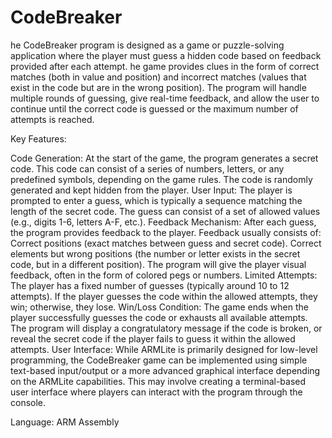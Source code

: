 # CodeBreaker
he CodeBreaker program is designed as a game or puzzle-solving application where the player must guess a hidden code based on feedback provided after each attempt.
he game provides clues in the form of correct matches (both in value and position) and incorrect matches (values that exist in the code but are in the wrong position). The program will handle multiple rounds of guessing, give real-time feedback, and allow the user to continue until the correct code is guessed or the maximum number of attempts is reached.

Key Features:

Code Generation:
At the start of the game, the program generates a secret code. This code can consist of a series of numbers, letters, or any predefined symbols, depending on the game rules.
The code is randomly generated and kept hidden from the player.
User Input:
The player is prompted to enter a guess, which is typically a sequence matching the length of the secret code.
The guess can consist of a set of allowed values (e.g., digits 1-6, letters A-F, etc.).
Feedback Mechanism:
After each guess, the program provides feedback to the player. Feedback usually consists of:
Correct positions (exact matches between guess and secret code).
Correct elements but wrong positions (the number or letter exists in the secret code, but in a different position).
The program will give the player visual feedback, often in the form of colored pegs or numbers.
Limited Attempts:
The player has a fixed number of guesses (typically around 10 to 12 attempts). If the player guesses the code within the allowed attempts, they win; otherwise, they lose.
Win/Loss Condition:
The game ends when the player successfully guesses the code or exhausts all available attempts.
The program will display a congratulatory message if the code is broken, or reveal the secret code if the player fails to guess it within the allowed attempts.
User Interface:
While ARMLite is primarily designed for low-level programming, the CodeBreaker game can be implemented using simple text-based input/output or a more advanced graphical interface depending on the ARMLite capabilities. This may involve creating a terminal-based user interface where players can interact with the program through the console.

Language: ARM Assembly
